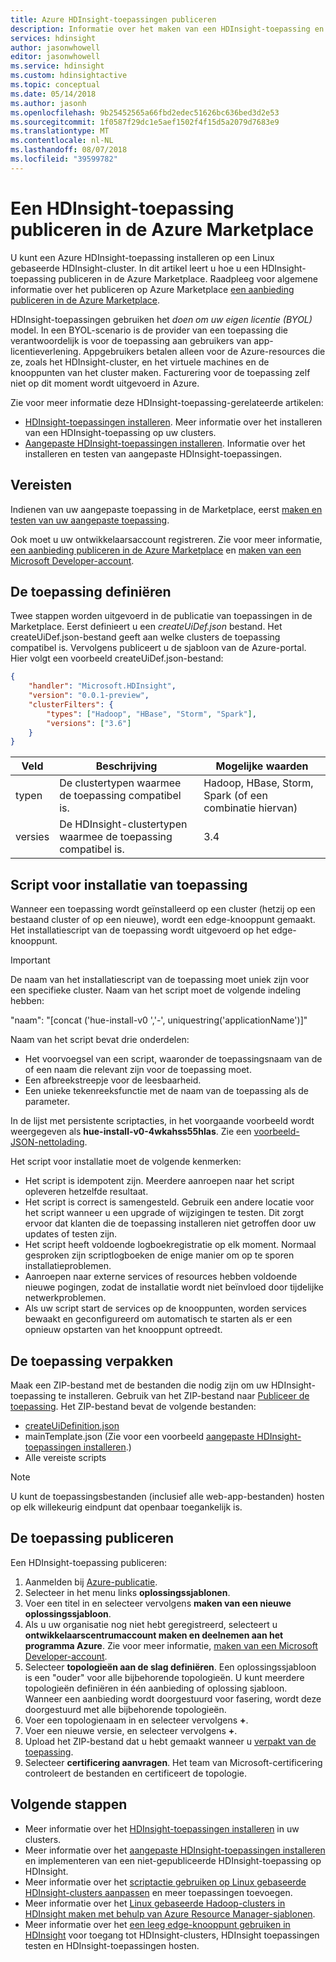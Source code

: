 ```yaml
---
title: Azure HDInsight-toepassingen publiceren
description: Informatie over het maken van een HDInsight-toepassing en publiceert u het in de Azure Marketplace.
services: hdinsight
author: jasonwhowell
editor: jasonwhowell
ms.service: hdinsight
ms.custom: hdinsightactive
ms.topic: conceptual
ms.date: 05/14/2018
ms.author: jasonh
ms.openlocfilehash: 9b25452565a66fbd2edec51626bc636bed3d2e53
ms.sourcegitcommit: 1f0587f29dc1e5aef1502f4f15d5a2079d7683e9
ms.translationtype: MT
ms.contentlocale: nl-NL
ms.lasthandoff: 08/07/2018
ms.locfileid: "39599782"
---
```

# <a name="publish-an-hdinsight-application-in-the-azure-marketplace"></a>Een HDInsight-toepassing publiceren in de Azure Marketplace
U kunt een Azure HDInsight-toepassing installeren op een Linux gebaseerde HDInsight-cluster. In dit artikel leert u hoe u een HDInsight-toepassing publiceren in de Azure Marketplace. Raadpleeg voor algemene informatie over het publiceren op Azure Marketplace [een aanbieding publiceren in de Azure Marketplace](../marketplace/marketplace-publishers-guide.md).

HDInsight-toepassingen gebruiken het *doen om uw eigen licentie (BYOL)* model. In een BYOL-scenario is de provider van een toepassing die verantwoordelijk is voor de toepassing aan gebruikers van app-licentieverlening. Appgebruikers betalen alleen voor de Azure-resources die ze, zoals het HDInsight-cluster, en het virtuele machines en de knooppunten van het cluster maken. Facturering voor de toepassing zelf niet op dit moment wordt uitgevoerd in Azure.

Zie voor meer informatie deze HDInsight-toepassing-gerelateerde artikelen:

* [HDInsight-toepassingen installeren](hdinsight-apps-install-applications.md). Meer informatie over het installeren van een HDInsight-toepassing op uw clusters.
* [Aangepaste HDInsight-toepassingen installeren](hdinsight-apps-install-custom-applications.md). Informatie over het installeren en testen van aangepaste HDInsight-toepassingen.

## <a name="prerequisites"></a>Vereisten
Indienen van uw aangepaste toepassing in de Marketplace, eerst [maken en testen van uw aangepaste toepassing](hdinsight-apps-install-custom-applications.md).

Ook moet u uw ontwikkelaarsaccount registreren. Zie voor meer informatie, [een aanbieding publiceren in de Azure Marketplace](../marketplace/marketplace-publishers-guide.md) en [maken van een Microsoft Developer-account](../marketplace/marketplace-publishers-guide.md).

## <a name="define-the-application"></a>De toepassing definiëren
Twee stappen worden uitgevoerd in de publicatie van toepassingen in de Marketplace. Eerst definieert u een *createUiDef.json* bestand. Het createUiDef.json-bestand geeft aan welke clusters de toepassing compatibel is. Vervolgens publiceert u de sjabloon van de Azure-portal. Hier volgt een voorbeeld createUiDef.json-bestand:

```json
{
    "handler": "Microsoft.HDInsight",
    "version": "0.0.1-preview",
    "clusterFilters": {
        "types": ["Hadoop", "HBase", "Storm", "Spark"],
        "versions": ["3.6"]
    }
}
```

| Veld | Beschrijving | Mogelijke waarden |
| --- | --- | --- |
| typen |De clustertypen waarmee de toepassing compatibel is. |Hadoop, HBase, Storm, Spark (of een combinatie hiervan) |
| versies |De HDInsight-clustertypen waarmee de toepassing compatibel is. |3.4 |

## <a name="application-installation-script"></a>Script voor installatie van toepassing
Wanneer een toepassing wordt geïnstalleerd op een cluster (hetzij op een bestaand cluster of op een nieuwe), wordt een edge-knooppunt gemaakt. Het installatiescript van de toepassing wordt uitgevoerd op het edge-knooppunt.

  > [!IMPORTANT]
  > De naam van het installatiescript van de toepassing moet uniek zijn voor een specifieke cluster. Naam van het script moet de volgende indeling hebben:
  > 
  > "naam": "[concat ('hue-install-v0 ','-', uniquestring('applicationName')]"
  > 
  > Naam van het script bevat drie onderdelen:
  > 
  > * Het voorvoegsel van een script, waaronder de toepassingsnaam van de of een naam die relevant zijn voor de toepassing moet.
  > * Een afbreekstreepje voor de leesbaarheid.
  > * Een unieke tekenreeksfunctie met de naam van de toepassing als de parameter.
  > 
  > In de lijst met persistente scriptacties, in het voorgaande voorbeeld wordt weergegeven als **hue-install-v0-4wkahss55hlas**. Zie een [voorbeeld-JSON-nettolading](https://raw.githubusercontent.com/hdinsight/Iaas-Applications/master/Hue/azuredeploy.json).
  > 

Het script voor installatie moet de volgende kenmerken:
* Het script is idempotent zijn. Meerdere aanroepen naar het script opleveren hetzelfde resultaat.
* Het script is correct is samengesteld. Gebruik een andere locatie voor het script wanneer u een upgrade of wijzigingen te testen. Dit zorgt ervoor dat klanten die de toepassing installeren niet getroffen door uw updates of testen zijn. 
* Het script heeft voldoende logboekregistratie op elk moment. Normaal gesproken zijn scriptlogboeken de enige manier om op te sporen installatieproblemen.
* Aanroepen naar externe services of resources hebben voldoende nieuwe pogingen, zodat de installatie wordt niet beïnvloed door tijdelijke netwerkproblemen.
* Als uw script start de services op de knooppunten, worden services bewaakt en geconfigureerd om automatisch te starten als er een opnieuw opstarten van het knooppunt optreedt.

## <a name="package-the-application"></a>De toepassing verpakken
Maak een ZIP-bestand met de bestanden die nodig zijn om uw HDInsight-toepassing te installeren. Gebruik van het ZIP-bestand naar [Publiceer de toepassing](#publish-application). Het ZIP-bestand bevat de volgende bestanden:

* [createUiDefinition.json](#define-application)
* mainTemplate.json (Zie voor een voorbeeld [aangepaste HDInsight-toepassingen installeren](hdinsight-apps-install-custom-applications.md).)
* Alle vereiste scripts

> [!NOTE]
> U kunt de toepassingsbestanden (inclusief alle web-app-bestanden) hosten op elk willekeurig eindpunt dat openbaar toegankelijk is.
> 

## <a name="publish-the-application"></a>De toepassing publiceren
Een HDInsight-toepassing publiceren:

1. Aanmelden bij [Azure-publicatie](https://publish.windowsazure.com/).
2. Selecteer in het menu links **oplossingssjablonen**.
3. Voer een titel in en selecteer vervolgens **maken van een nieuwe oplossingssjabloon**.
4. Als u uw organisatie nog niet hebt geregistreerd, selecteert u **ontwikkelaarscentrumaccount maken en deelnemen aan het programma Azure**.  Zie voor meer informatie, [maken van een Microsoft Developer-account](../marketplace/marketplace-publishers-guide.md).
5. Selecteer **topologieën aan de slag definiëren**. Een oplossingssjabloon is een "ouder" voor alle bijbehorende topologieën. U kunt meerdere topologieën definiëren in één aanbieding of oplossing sjabloon. Wanneer een aanbieding wordt doorgestuurd voor fasering, wordt deze doorgestuurd met alle bijbehorende topologieën. 
6. Voer een topologienaam in en selecteer vervolgens **+**.
7. Voer een nieuwe versie, en selecteer vervolgens **+**.
8. Upload het ZIP-bestand dat u hebt gemaakt wanneer u [verpakt van de toepassing](#package-application).  
9. Selecteer **certificering aanvragen**. Het team van Microsoft-certificering controleert de bestanden en certificeert de topologie.

## <a name="next-steps"></a>Volgende stappen
* Meer informatie over het [HDInsight-toepassingen installeren](hdinsight-apps-install-applications.md) in uw clusters.
* Meer informatie over het [aangepaste HDInsight-toepassingen installeren](hdinsight-apps-install-custom-applications.md) en implementeren van een niet-gepubliceerde HDInsight-toepassing op HDInsight.
* Meer informatie over het [scriptactie gebruiken op Linux gebaseerde HDInsight-clusters aanpassen](hdinsight-hadoop-customize-cluster-linux.md) en meer toepassingen toevoegen. 
* Meer informatie over het [Linux gebaseerde Hadoop-clusters in HDInsight maken met behulp van Azure Resource Manager-sjablonen](hdinsight-hadoop-create-linux-clusters-arm-templates.md).
* Meer informatie over het [een leeg edge-knooppunt gebruiken in HDInsight](hdinsight-apps-use-edge-node.md) voor toegang tot HDInsight-clusters, HDInsight toepassingen testen en HDInsight-toepassingen hosten.

